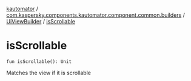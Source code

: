 [kautomator](../../index.md) / [com.kaspersky.components.kautomator.component.common.builders](../index.md) / [UiViewBuilder](index.md) / [isScrollable](./is-scrollable.md)

# isScrollable

`fun isScrollable(): Unit`

Matches the view if it is scrollable

